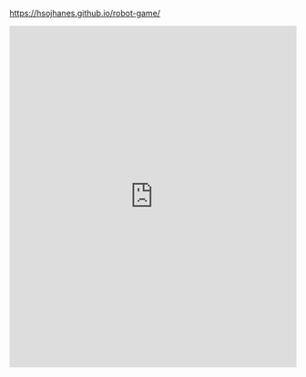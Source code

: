 https://hsojhanes.github.io/robot-game/

<iframe src="https://trinket.io/embed/pygame/f6a6cc6fee?outputOnly=true" width="100%" height="600" frameborder="0" marginwidth="0" marginheight="0" allowfullscreen></iframe>
